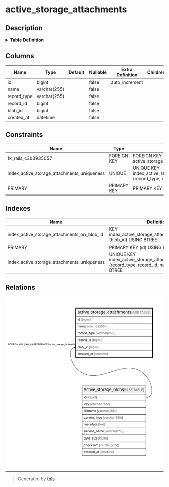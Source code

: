 # active_storage_attachments

## Description

<details>
<summary><strong>Table Definition</strong></summary>

```sql
CREATE TABLE `active_storage_attachments` (
  `id` bigint NOT NULL AUTO_INCREMENT,
  `name` varchar(255) COLLATE utf8mb4_general_ci NOT NULL,
  `record_type` varchar(255) COLLATE utf8mb4_general_ci NOT NULL,
  `record_id` bigint NOT NULL,
  `blob_id` bigint NOT NULL,
  `created_at` datetime NOT NULL,
  PRIMARY KEY (`id`),
  UNIQUE KEY `index_active_storage_attachments_uniqueness` (`record_type`,`record_id`,`name`,`blob_id`),
  KEY `index_active_storage_attachments_on_blob_id` (`blob_id`),
  CONSTRAINT `fk_rails_c3b3935057` FOREIGN KEY (`blob_id`) REFERENCES `active_storage_blobs` (`id`)
) ENGINE=InnoDB AUTO_INCREMENT=[Redacted by tbls] DEFAULT CHARSET=utf8mb4 COLLATE=utf8mb4_general_ci
```

</details>

## Columns

| Name | Type | Default | Nullable | Extra Definition | Children | Parents | Comment |
| ---- | ---- | ------- | -------- | --------------- | -------- | ------- | ------- |
| id | bigint |  | false | auto_increment |  |  |  |
| name | varchar(255) |  | false |  |  |  |  |
| record_type | varchar(255) |  | false |  |  |  |  |
| record_id | bigint |  | false |  |  |  |  |
| blob_id | bigint |  | false |  |  | [active_storage_blobs](active_storage_blobs.md) |  |
| created_at | datetime |  | false |  |  |  |  |

## Constraints

| Name | Type | Definition |
| ---- | ---- | ---------- |
| fk_rails_c3b3935057 | FOREIGN KEY | FOREIGN KEY (blob_id) REFERENCES active_storage_blobs (id) |
| index_active_storage_attachments_uniqueness | UNIQUE | UNIQUE KEY index_active_storage_attachments_uniqueness (record_type, record_id, name, blob_id) |
| PRIMARY | PRIMARY KEY | PRIMARY KEY (id) |

## Indexes

| Name | Definition |
| ---- | ---------- |
| index_active_storage_attachments_on_blob_id | KEY index_active_storage_attachments_on_blob_id (blob_id) USING BTREE |
| PRIMARY | PRIMARY KEY (id) USING BTREE |
| index_active_storage_attachments_uniqueness | UNIQUE KEY index_active_storage_attachments_uniqueness (record_type, record_id, name, blob_id) USING BTREE |

## Relations

![er](active_storage_attachments.svg)

---

> Generated by [tbls](https://github.com/k1LoW/tbls)

